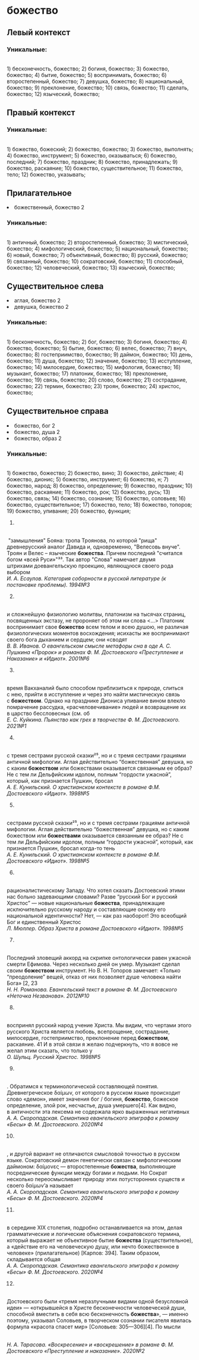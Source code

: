 # божество
## Левый контекст

### Уникальные:
<br>1) бесконечность, божество; 2) богиня, божество; 3) божество, божество; 4) бытие, божество; 5) воспринимать, божество; 6) второстепенный, божество; 7) девушка, божество; 8) национальный, божество; 9) преклонение, божество; 10) связь, божество; 11) сделать, божество; 12) языческий, божество; 

## Правый контекст

### Уникальные:
<br>1) божество, божеский; 2) божество, божество; 3) божество, выполнять; 4) божество, инструмент; 5) божество, оказываться; 6) божество, последний; 7) божество, праздник; 8) божество, принадлежать; 9) божество, раскаяние; 10) божество, существительное; 11) божество, тело; 12) божество, указывать; 

## Прилагательное
<li>божественный, божество 2</li>

### Уникальные:
<br>1) античный, божество; 2) второстепенный, божество; 3) мистический, божество; 4) мифологический, божество; 5) национальный, божество; 6) новый, божество; 7) объективный, божество; 8) русский, божество; 9) связанный, божество; 10) сократовский, божество; 11) способный, божество; 12) человеческий, божество; 13) языческий, божество; 

## Существительное слева
<li>аглая, божество 2</li>
<li>девушка, божество 2</li>

### Уникальные:
<br>1) бесконечность, божество; 2) бог, божество; 3) богиня, божество; 4) божество, божество; 5) бытие, божество; 6) велес, божество; 7) внуч, божество; 8) гостеприимство, божество; 9) даймон, божество; 10) день, божество; 11) душа, божество; 12) значение, божество; 13) исступление, божество; 14) милосердие, божество; 15) мифология, божество; 16) музыкант, божество; 17) платоник, божество; 18) преклонение, божество; 19) связь, божество; 20) слово, божество; 21) сострадание, божество; 22) термин, божество; 23) троян, божество; 24) христос, божество; 

## Существительное справа
<li>божество, бог 2</li>
<li>божество, душа 2</li>
<li>божество, образ 2</li>

### Уникальные:
<br>1) божество, божество; 2) божество, вино; 3) божество, действие; 4) божество, дионис; 5) божество, инструмент; 6) божество, н; 7) божество, народ; 8) божество, определение; 9) божество, праздник; 10) божество, раскаяние; 11) божество, рок; 12) божество, русь; 13) божество, связь; 14) божество, сознание; 15) божество, соловьев; 16) божество, существительное; 17) божество, тело; 18) божество, топоров; 19) божество, упивание; 20) божество, функция; 


1.
<br> "замышления" Бояна: тропа Троянова, по которой
  "рища" древнерусский аналог Давида и, одновременно, "Велесовь внуче".
  Троян и Велес – языческие **божества**. Причем последний "считался богом
  «всей Руси»"³³. Так автор "Слова" намечает двумя
  штрихами доевангелъскую проекцию, являющуюся своего рода выбором 
<br> *И. А. Есаулов. Категория соборности в русской литературе (к постановке проблемы). 1994№3* 

2.
<br>и сложнейшую физиологию молитвы, платонизм на
  тысячах страниц, посвященных экстазу, не пророняет об этом ни слова <…>
  Платоник воспринимает свое **божество** всем телом и всею душою, не различая
  физиологических моментов восхождения; исихасты же воспринимают своего
  бога дыханием и сердцем; они «сводят
<br> *В. В. Иванов. О евангельском смысле метафоры сна в оде А. С. Пушкина «Пророк» и романах Ф. М. Достоевского «Преступление и Наказание» и «Идиот». 2001№6* 

3.
<br>время Вакханалий было
  способом приблизиться к природе, слиться с нею, прийти в исступление
  и через это найти мистическую связь с **божеством**. Однако на празднике
  Диониса упивание вином влекло помрачение рассудка, «расчеловечивание»
  людей и возвращение их в царство бессловесных (см. об 
<br> *Е. С. Куйкина. Пьянство как грех в творчестве Ф. М. Достоевского. 2021№1* 

4.
<br>с тремя сестрами русской сказки²⁵, но и с тремя сестрами грациями
  античной мифологии. Аглая действительно “божественная” девушка, но с
  каким **божеством** или божествами оказывается связанным ее образ? Не с тем
  ли Дельфийским идолом, полным “гордости ужасной”, который, как
  признается Пушкин, бросал
<br> *А. Е. Кунильский. О христианском контексте в романе Ф.М. Достоевского «Идиот». 1998№5* 

5.
<br>сестрами русской сказки²⁵, но и с тремя сестрами грациями
  античной мифологии. Аглая действительно “божественная” девушка, но с
  каким божеством или **божествами** оказывается связанным ее образ? Не с тем
  ли Дельфийским идолом, полным “гордости ужасной”, который, как
  признается Пушкин, бросал когда-то тень
<br> *А. Е. Кунильский. О христианском контексте в романе Ф.М. Достоевского «Идиот». 1998№5* 

6.
<br>рационалистическому Западу.
  Что хотел сказать Достоевский этими нас больно задевающими словами?
  Разве “русский Бог и русский Христос” — новые национальные **божества**,
  принадлежащие исключительно русскому народу и составляющие основу его
  национальной идентичности? Нет, — как раз наоборот! Это всеобщий Бог и
  единственный Христос
<br> *Л. Мюллер. Образ Христа в романе Достоевского «Идиот». 1998№5* 

7.
<br>  Последний зловещий аккорд на скрипке онтологически равен ужасной
    смерти Ефимова. Через несколько дней он умер.
    Музыкант сделал своим **божеством** инструмент. Но В. Н. Топоров замечает:
    «Только “преодоление” вещей, отказ от них позволяет душе человека
    найти Бога» [2, 23
<br> *Н. Н. Романова. Евангельский текст в романе Ф. М. Достоевского «Неточка Незванова». 2012№10* 

8.
<br>воспринял русский народ
  учение Христа. Мы видим, что чертами этого русского Христа является
  любовь, всепрощение, сострадание, милосердие, гостеприимство,
  преклонение перед **божеством**, раскаяние.
  41
  И в этой связи я желаю подчеркнуть, что я вовсе не желал этим сказать,
  что только у 
<br> *О. Шульц. Русский Христос. 1998№5* 

9.
<br>.
  Обратимся к терминологической составляющей понятия. Древнегреческое
  δαίμων, от которого в русском языке происходит слово «демон», имеет
  значения бог / богиня, **божество**, божеское определение, злой рок,
  несчастье, душа умершего[4]. Как видно, в античности эта лексема не
  содержала ярко выраженных негативных 
<br> *А. А. Скоропадская. Семантика евангельского эпиграфа к роману «Бесы» Ф. М. Достоевского. 2020№4* 

10.
<br>, и другой вариант не отличаются
  смысловой точностью в русском языке.
  Сократовский демон генетически связан с мифологическим даймоном:
  δαίμονες — второстепенные **божества**, выполняющие посреднические функции
  между богами и людьми. Но Сократ несколько переосмысливает природу этих
  потусторонних существ и своего δαίμων’а называет
<br> *А. А. Скоропадская. Семантика евангельского эпиграфа к роману «Бесы» Ф. М. Достоевского. 2020№4* 

11.
<br>в середине XIX столетия, подробно
  останавливается на этом, делая грамматические и логические объяснения
  сократовского термина, который выражает не объективное бытие **божества**
  (существительное), а «действие его на человеческую душу, или нечто
  божественное в человеке» (прилагательное) [Карпов: 394]. Таким образом,
  складывается общая
<br> *А. А. Скоропадская. Семантика евангельского эпиграфа к роману «Бесы» Ф. М. Достоевского. 2020№4* 

12.
<br>Достоевского были «тремя неразлучными видами одной
  безусловной идеи» — «открывшейся в Христе бесконечности человеческой
  души, способной вместить в себя всю бесконечность **божества**», — именно
  поэтому, указывал Соловьев, в творческом сознании писателя явилась
  формула «красота спасет мир» [Соловьев: 305—306][4]. По мысли
  
<br> *Н. А. Тарасова. «Воскресение» и «воскрешение» в романе Ф. М. Достоевского «Преступление и наказание». 2020№2* 

